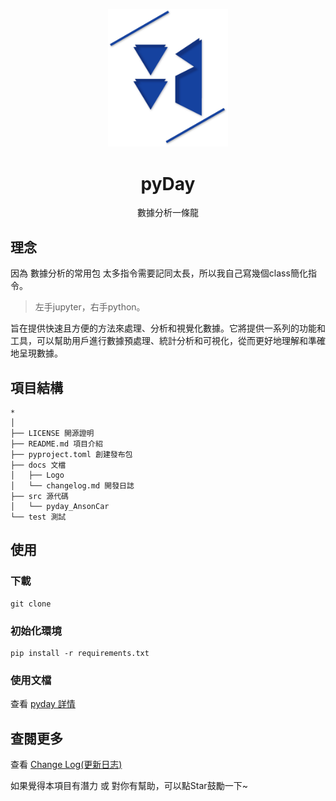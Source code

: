 <p align="center">
    <img width="192px" src="./doc/Logo/AnsonLogo01.png" >
</p>
<h1 align="center"><b>pyDay</b></h1>

<p align="center">數據分析一條龍</p>
<p align="center"></p>

## 理念
因為 數據分析的常用包 太多指令需要記同太長，所以我自己寫幾個class簡化指令。
> 左手jupyter，右手python。

旨在提供快速且方便的方法來處理、分析和視覺化數據。它將提供一系列的功能和工具，可以幫助用戶進行數據預處理、統計分析和可視化，從而更好地理解和準確地呈現數據。
<!-- This Python package aims to provide fast and convenient methods for processing, analyzing, and visualizing data. It will offer a range of features and tools to assist users in data preprocessing, statistical analysis, and visualization, enabling them to better understand and accurately present their data. -->

## 項目結構
```
*
│
├── LICENSE 開源證明
├── README.md 項目介紹
├── pyproject.toml 創建發布包
├── docs 文檔
│   ├── Logo
│   └── changelog.md 開發日誌
├── src 源代碼
│   └── pyday_AnsonCar
└── test 測試
```

## 使用
### 下載
```
git clone 
```

### 初始化環境
```
pip install -r requirements.txt
```

### 使用文檔
查看 [pyday 詳情]()

## 查閱更多
查看 [Change Log(更新日志)](docs/changelog.md) 

如果覺得本項目有潛力 或 對你有幫助，可以點Star鼓勵一下~